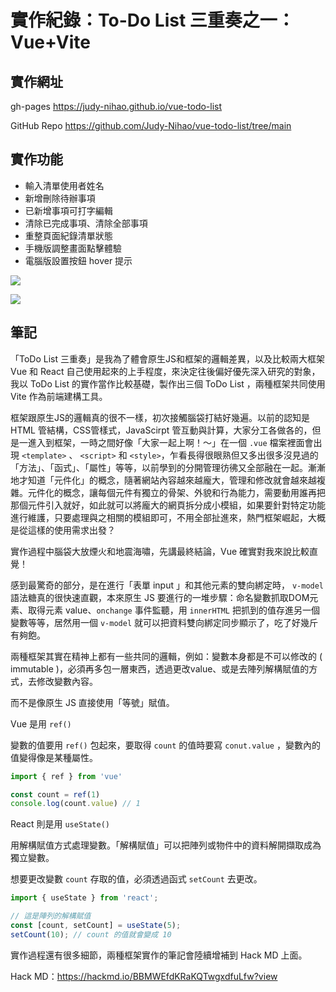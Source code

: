 # 實作紀錄：To-Do List 三重奏之一：Vue+Vite

## 實作網址
gh-pages
https://judy-nihao.github.io/vue-todo-list

GitHub Repo
https://github.com/Judy-Nihao/vue-todo-list/tree/main

## 實作功能

- 輸入清單使用者姓名
- 新增刪除待辦事項
- 已新增事項可打字編輯
- 清除已完成事項、清除全部事項
- 重整頁面紀錄清單狀態
- 手機版調整畫面點擊體驗
- 電腦版設置按鈕 hover 提示

![](https://hackmd.io/_uploads/HJbO2MJwh.jpg)

![](https://hackmd.io/_uploads/rk8_nzyvh.jpg)




## 筆記

「ToDo List 三重奏」是我為了體會原生JS和框架的邏輯差異，以及比較兩大框架 Vue 和 React 自己使用起來的上手程度，來決定往後偏好優先深入研究的對象，我以 ToDo List 的實作當作比較基礎，製作出三個 ToDo List ，兩種框架共同使用 Vite 作為前端建構工具。

框架跟原生JS的邏輯真的很不一樣，初次接觸腦袋打結好幾遍。以前的認知是 HTML 管結構，CSS管樣式，JavaScirpt 管互動與計算，大家分工各做各的，但是一進入到框架，一時之間好像「大家一起上啊！～」在一個 `.vue` 檔案裡面會出現 `<template>` 、 `<script>` 和 `<style>`，乍看長得很眼熟但又多出很多沒見過的「方法」、「函式」、「屬性」等等，以前學到的分開管理彷彿又全部融在一起。漸漸地才知道「元件化」的概念，隨著網站內容越來越龐大，管理和修改就會越來越複雜。元件化的概念，讓每個元件有獨立的骨架、外貌和行為能力，需要動用誰再把那個元件引入就好，如此就可以將龐大的網頁拆分成小模組，如果要針對特定功能進行維護，只要處理與之相關的模組即可，不用全部扯進來，熱門框架崛起，大概是從這樣的使用需求出發？

實作過程中腦袋大放煙火和地震海嘯，先講最終結論，Vue 確實對我來說比較直覺！

感到最驚奇的部分，是在進行「表單 input 」和其他元素的雙向綁定時， `v-model` 語法糖真的很快速直觀，本來原生 JS 要進行的一堆步驟：命名變數抓取DOM元素、取得元素 value、`onchange` 事件監聽，用 `innerHTML` 把抓到的值存進另一個變數等等，居然用一個 `v-model` 就可以把資料雙向綁定同步顯示了，吃了好幾斤有夠飽。

兩種框架其實在精神上都有一些共同的邏輯，例如：變數本身都是不可以修改的 ( immutable )，必須再多包一層東西，透過更改value、或是去陣列解構賦值的方式，去修改變數內容。

而不是像原生 JS 直接使用「等號」賦值。

Vue 是用 `ref()` 

變數的值要用 `ref()` 包起來，要取得 `count` 的值時要寫 `conut.value` ，變數內的值變得像是某種屬性。

```jsx
import { ref } from 'vue'

const count = ref(1)
console.log(count.value) // 1
```

React 則是用 `useState()` 

用解構賦值方式處理變數。「解構賦值」可以把陣列或物件中的資料解開擷取成為獨立變數。

想要更改變數 `count` 存取的值，必須透過函式 `setCount` 去更改。

```jsx
import { useState } from 'react';

// 這是陣列的解構賦值
const [count, setCount] = useState(5);
setCount(10); // count 的值就會變成 10
```

實作過程還有很多細節，兩種框架實作的筆記會陸續增補到 Hack MD 上面。

Hack MD：https://hackmd.io/BBMWEfdKRaKQTwgxdfuLfw?view